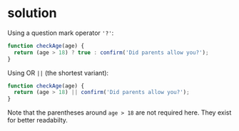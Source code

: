 # solution

Using a question mark operator `'?'`:

```javascript
function checkAge(age) {
  return (age > 18) ? true : confirm('Did parents allow you?');
}
```

Using OR `||` \(the shortest variant\):

```javascript
function checkAge(age) {
  return (age > 18) || confirm('Did parents allow you?');
}
```

Note that the parentheses around `age > 18` are not required here. They exist for better readabilty.

